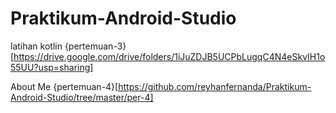 # Praktikum-Android-Studio

latihan kotlin {pertemuan-3}[https://drive.google.com/drive/folders/1iJuZDJB5UCPbLugqC4N4eSkvIH1o55UU?usp=sharing]

About Me {pertemuan-4}[https://github.com/reyhanfernanda/Praktikum-Android-Studio/tree/master/per-4]





